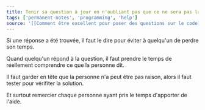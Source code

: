 ```yaml
---
title: Tenir sa question à jour en n'oubliant pas que ce ne sera pas la dernière
tags: ['permanent-notes', 'programming', 'help']
source: '[[Comment être excellent pour poser des questions sur le code]]'
---
```


Si une réponse a été trouvée, il faut le dire pour éviter à quelqu'un de perdre son temps.

Quand quelqu'un répond à la question, il faut prendre le temps de réellement comprendre ce que la personne dit. 

Il faut garder en tête que la personne n'a peut être pas raison, alors il faut tester pour vérifiter la solution.

Et surtout remercier chaque personne ayant pris le temps d'apporter de l'aide.